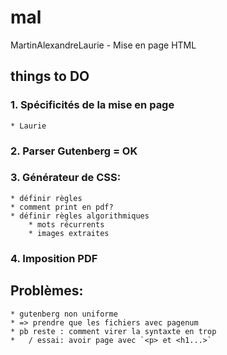 # mal
MartinAlexandreLaurie - Mise en page HTML

## things to DO

### 1. Spécificités de la mise en page
	* Laurie

### 2. Parser Gutenberg = OK

### 3. Générateur de CSS:
	* définir règles
	* comment print en pdf?
	* définir règles algorithmiques
		* mots récurrents
		* images extraites

### 4. Imposition PDF


## Problèmes:
	* gutenberg non uniforme
	* => prendre que les fichiers avec pagenum
	* pb reste : comment virer la syntaxte en trop
	*	/ essai: avoir page avec `<p> et <h1...>`
